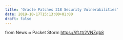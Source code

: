 ```yaml
---
title: 'Oracle Patches 218 Security Vulnerabilities'
date: 2019-10-17T15:13:00+01:00
draft: false
---
```


  
  
from News ≈ Packet Storm https://ift.tt/2VNZqb8